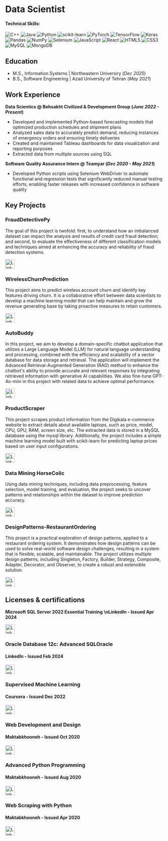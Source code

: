 # Data Scientist
#### Technical Skills: 
![C++](https://img.shields.io/badge/c++-%2300599C.svg?logo=c%2B%2B&logoColor=white)
![Java](https://img.shields.io/badge/Java-ED8B00?logo=java&logoColor=white)
![Python](https://img.shields.io/badge/Python-3776AB?logo=python&logoColor=white)
![scikit-learn](https://img.shields.io/badge/scikit--learn-%23F7931E.svg?logo=scikit-learn&logoColor=white)
![PyTorch](https://img.shields.io/badge/PyTorch-%23EE4C2C.svg?logo=PyTorch&logoColor=white)
![TensorFlow](https://img.shields.io/badge/TensorFlow-%23FF6F00.svg?logo=TensorFlow&logoColor=white)
![Keras](https://img.shields.io/badge/Keras-%23D00000.svg?logo=Keras&logoColor=white)
![Pandas](https://img.shields.io/badge/pandas-%23150458.svg?logo=pandas&logoColor=white)
![NumPy](https://img.shields.io/badge/numpy-%23013243.svg?logo=numpy&logoColor=white)
![Selenium](https://img.shields.io/badge/-selenium-%43B02A?logo=selenium&logoColor=white)
![JavaScript](https://img.shields.io/badge/JavaScript-F7DF1E?logo=javascript&logoColor=black)
![React](https://img.shields.io/badge/React-20232A?logo=react&logoColor=61DAFB)
![HTML5](https://img.shields.io/badge/HTML5-E34F26?logo=html5&logoColor=white)
![CSS3](https://img.shields.io/badge/CSS3-1572B6?logo=css3&logoColor=white)
![MySQL](https://img.shields.io/badge/mysql-4479A1.svg?logo=mysql&logoColor=white)
![MongoDB](https://img.shields.io/badge/MongoDB-%234ea94b.svg?logo=mongodb&logoColor=white)

## Education
- M.S., Information Systems | Northeastern Universiry (_Dec 2025_)
- B.S., Software Engineering | Azad University of Tehran (_May 2021_)

## Work Experience
**Data Scientics @ Behsakht Civilized & Development Group (_June 2022 - Present_)**
- Developed and implemented Python-based forecasting models that optimized production schedules and shipment plans 
- Analyzed sales data to accurately predict demand, reducing instances of emergency orders and ensuring timely deliveries
- Created and maintained Tableau dashboards for data visualization and reporting purposes
- Extracted data from multiple sources using SQL

**Software Quality Assurance Intern @ Teamyar (_Dec 2020 - May 2021_)**
- Developed Python scripts using Selenium WebDriver to automate functional and regression tests that significantly reduced manual testing efforts, enabling faster releases with increased confidence in software quality

## Key Projects
### FraudDetectivePy
The goal of this project is twofold: first, to understand how an imbalanced dataset can impact the analysis and results of credit card fraud detection; and second, to evaluate the effectiveness of different classification models and techniques aimed at enhancing the accuracy and reliability of fraud detection systems.
<p><a href="https://github.com/Faridghr/FraudDetectivePy" target="_blank"><img alt="LinkedIn" src="https://img.shields.io/badge/link-0A0A0A.svg?&style=for-the-badge&logo=github&logoColor=white"  height="30px"/></a></p>

### WirelessChurnPrediction
This project aims to predict wireless account churn and identify key features driving churn. It is a collaborative effort between data scientists to develop a machine learning model that can help maintain and grow the revenue generating base by taking proactive measures to retain customers.
<p><a href="https://github.com/Faridghr/WirelessChurnPrediction" target="_blank"><img alt="LinkedIn" src="https://img.shields.io/badge/link-0A0A0A.svg?&style=for-the-badge&logo=github&logoColor=white"  height="30px"/></a></p>

### AutoBuddy
In this project, we aim to develop a domain-specific chatbot application that utilizes a Large Language Model (LLM) for natural language understanding and processing, combined with the efficiency and scalability of a vector database for data storage and retrieval. The application will implement the Advanced Retrieval-Augmented Generation (RAG) method to enhance the chatbot's ability to provide accurate and relevant responses by integrating retrieved information with generative AI capabilities. We also fine-tune GPT-4o-mini in this project with related data to achieve optimal performance.
<p><a href="https://github.com/Faridghr/AutoBuddy-Car-Shopping-Chatbot" target="_blank"><img alt="LinkedIn" src="https://img.shields.io/badge/link-0A0A0A.svg?&style=for-the-badge&logo=github&logoColor=white"  height="30px"/></a></p>

### ProductScraper
This project scrapes product information from the Digikala e-commerce website to extract details about available laptops, such as price, model, CPU, GPU, RAM, screen size, etc. The extracted data is stored in a MySQL database using the mysql library. Additionally, the project includes a simple machine learning model built with scikit-learn for predicting laptop prices based on user input configurations.
<p><a href="https://github.com/Faridghr/ProductScraper" target="_blank"><img alt="LinkedIn" src="https://img.shields.io/badge/link-0A0A0A.svg?&style=for-the-badge&logo=github&logoColor=white"  height="30px"/></a></p>

### Data Mining HorseColic
Using data mining techniques, including data preprocessing, feature selection, model training, and evaluation, the project seeks to uncover patterns and relationships within the dataset to improve prediction accuracy.
<p><a href="https://github.com/Faridghr/horse-survival-data-mining" target="_blank"><img alt="LinkedIn" src="https://img.shields.io/badge/link-0A0A0A.svg?&style=for-the-badge&logo=github&logoColor=white"  height="30px"/></a></p>

### DesignPatterns-RestaurantOrdering
This project is a practical exploration of design patterns, applied to a restaurant ordering system. It demonstrates how design patterns can be used to solve real-world software design challenges, resulting in a system that is flexible, scalable, and maintainable. The project utilizes multiple design patterns, including Singleton, Factory, Builder, Strategy, Composite, Adapter, Decorator, and Observer, to create a robust and extensible solution.
<p><a href="https://github.com/Faridghr/DesignPatterns-RestaurantOrdering" target="_blank"><img alt="LinkedIn" src="https://img.shields.io/badge/link-0A0A0A.svg?&style=for-the-badge&logo=github&logoColor=white"  height="30px"/></a></p>

## Licenses & certifications
**Microsoft SQL Server 2022 Essential Training**
**\nLinkedIn - Issued Apr 2024**
<p><a href="https://www.linkedin.com/learning/certificates/7de1e9db66742cb7fd279fd72ba96b32e3a7158788ef834a2e5522a390a49efe?lipi=urn%3Ali%3Apage%3Ad_flagship3_profile_view_base_certifications_details%3B47KA4eumQfGBI9E4Y5%2FOAA%3D%3D" target="_blank"><img alt="LinkedIn" src="https://img.shields.io/badge/Show%20credential-4A4A4A.svg?&style=for-the-badge&logo=&logoColor=white"  height="30px"/></a></p>

### Oracle Database 12c: Advanced SQLOracle 
#### LinkedIn - Issued Feb 2024
<p><a href="https://www.linkedin.com/learning/certificates/ad55e62ce4534035c88e2f5c06b33217dbd43b7bf288f1c5d34e2e958351a59f?lipi=urn%3Ali%3Apage%3Ad_flagship3_profile_view_base_certifications_details%3B47KA4eumQfGBI9E4Y5%2FOAA%3D%3D" target="_blank"><img alt="LinkedIn" src="https://img.shields.io/badge/Show%20credential-4A4A4A.svg?&style=for-the-badge&logo=&logoColor=white"  height="30px"/></a></p>

### Supervised Machine Learning
#### Coursera - Issued Dec 2022
<p><a href="https://coursera.org/verify/LQWUU2RS42F9/" target="_blank"><img alt="LinkedIn" src="https://img.shields.io/badge/Show%20credential-4A4A4A.svg?&logo=&style=for-the-badge&logoColor=white"  height="30px"/></a></p>

### Web Development and Design
#### Maktabkhooneh - Issued Oct 2020
<p><a href="https://maktabkhooneh.org/certificates/MK-CY83QT/" target="_blank"><img alt="LinkedIn" src="https://img.shields.io/badge/Show%20credential-4A4A4A.svg?&style=for-the-badge&logo=&logoColor=white"  height="30px"/></a></p>

### Advanced Python Programming 
#### Maktabkhooneh - Issued Aug 2020
<p><a href="https://maktabkhooneh.org/certificates/MK-URWTRV/" target="_blank"><img alt="LinkedIn" src="https://img.shields.io/badge/Show%20credential-4A4A4A.svg?&style=for-the-badge&logo=&logoColor=white"  height="30px"/></a></p>

### Web Scraping with Python
#### Maktabkhooneh - Issued Apr 2020
<p><a href="https://maktabkhooneh.org/certificates/MK-YRS8PG/" target="_blank"><img alt="LinkedIn" src="https://img.shields.io/badge/Show%20credential-4A4A4A.svg?&style=for-the-badge&logo=&logoColor=white"  height="30px"/></a></p>


